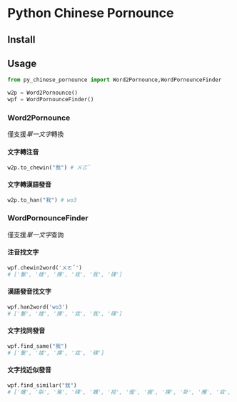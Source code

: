 # Python Chinese Pornounce
## Install
## Usage
```python
from py_chinese_pornounce import Word2Pornounce,WordPornounceFinder

w2p = Word2Pornounce()
wpf = WordPornounceFinder()
```
### Word2Pornounce
僅支援*單一文字*轉換
#### 文字轉注音
```python
w2p.to_chewin("我") # ㄨㄛˇ
```
#### 文字轉漢語發音
```python
w2p.to_han("我") # wo3
```
### WordPornounceFinder
僅支援*單一文字*查詢

#### 注音找文字 
```python
wpf.chewin2word('ㄨㄛˇ') 
# ['䰀', '婑', '捰', '㦱', '我', '䂺']
```

#### 漢語發音找文字
```python
wpf.han2word('wo3')
# ['䰀', '婑', '捰', '㦱', '我', '䂺']
```

#### 文字找同發音
```python
wpf.find_same("我")
# ['䰀', '婑', '捰', '㦱', '䂺']
```

#### 文字找近似發音
```python
wpf.find_similar("我")
# ['蠖', '臥', '䇶', '䂺', '䪝', '捾', '偓', '握', '捰', '卧', '雘', '㦱', '濣', '䠎', '楃', '沃', '渥', '䁊', '涴', '幄', '龌', '㓇', '矱', '斡', '㠛', '肟', '齷', '仴', '䰀', '婑', '喔', '腛', '䀑']
```
